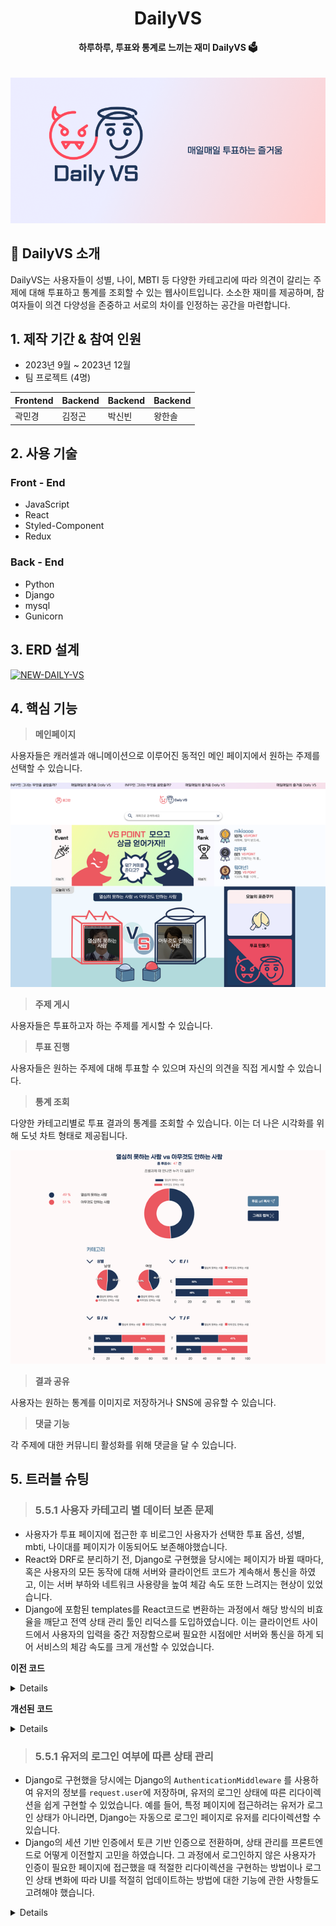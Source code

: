 <div align="center">
  <h1>DailyVS <a href="https://daily-vs.com/" target="_blank"></a></h1>
  <strong>하루하루, 투표와 통계로 느끼는 재미 DailyVS 🗳️</strong>
</div>
<br><br>


<div align="center">
  <img src="./docs/images/Start.png" alt="start">
</div>

</div>

## 📝 DailyVS 소개

DailyVS는 사용자들이 성별, 나이, MBTI 등 다양한 카테고리에 따라 의견이 갈리는 주제에 대해 투표하고 통계를 조회할 수 있는 웹사이트입니다. 소소한 재미를 제공하며, 참여자들이 의견 다양성을 존중하고 서로의 차이를 인정하는 공간을 마련합니다.

## 1. 제작 기간 & 참여 인원

- 2023년 9월 ~ 2023년 12월
- 팀 프로젝트 (4명)

| Frontend | Backend | Backend | Backend |
| -------- | ------- | ------- | ------- |
| 곽민경   | 김정곤  | 박신빈  | 왕한솔  |

## 2. 사용 기술

### Front - End

- JavaScript
- React
- Styled-Component
- Redux

### Back - End

- Python
- Django
- mysql
- Gunicorn

## 3. ERD 설계

<a href="https://ibb.co/qWL2MKb"><img src="https://i.ibb.co/8dnQDqF/NEW-DAILY-VS.png" alt="NEW-DAILY-VS" border="0"></a>

## 4. 핵심 기능

> **메인페이지**

사용자들은 캐러셀과 애니메이션으로 이루어진 동적인 메인 페이지에서 원하는 주제를 선택할 수 있습니다.

![main](./docs/images/main.png)

> **주제 게시**

사용자들은 투표하고자 하는 주제를 게시할 수 있습니다.

> **투표 진행**

사용자들은 원하는 주제에 대해 투표할 수 있으며 자신의 의견을 직접 게시할 수 있습니다.

> **통계 조회**

다양한 카테고리별로 투표 결과의 통계를 조회할 수 있습니다. 이는 더 나은 시각화를 위해 도넛 차트 형태로 제공됩니다.

![chart](./docs/images/chart.png)

> **결과 공유**

사용자는 원하는 통계를 이미지로 저장하거나 SNS에 공유할 수 있습니다.

> **댓글 기능**

각 주제에 대한 커뮤니티 활성화를 위해 댓글을 달 수 있습니다.

</div>

## 5. 트러블 슈팅

> ### 5.5.1 **사용자 카테고리 별 데이터 보존 문제**

- 사용자가 투표 페이지에 접근한 후 비로그인 사용자가 선택한 투표 옵션, 성별, mbti, 나이대를 페이지가 이동되어도 보존해야했습니다.
- React와 DRF로 분리하기 전, Django로 구현했을 당시에는 페이지가 바뀔 때마다, 혹은 사용자의 모든 동작에 대해 서버와 클라이언트 코드가 계속해서 통신을 하였고, 이는 서버 부하와 네트워크 사용량을 높여 체감 속도 또한 느려지는 현상이 있었습니다.
- Django에 포함된 templates를 React코드로 변환하는 과정에서 해당 방식의 비효율을 깨닫고 전역 상태 관리 툴인 리덕스를 도입하였습니다. 이는 클라이언트 사이드에서 사용자의 입력을 중간 저장함으로써 필요한 시점에만 서버와 통신을 하게 되어 서비스의 체감 속도를 크게 개선할 수 있었습니다.

**이전 코드**

<details>
  
```
  {% extends 'base_generic.html' %}
  {% load static %}
  
  {% block content %}
  
  <div class="vote-container">
      <h2>당신의 성별은?</h2>
      <form action="{% url 'vote:submit_vote' %}" method="post">
          {% csrf_token %}
          {% for choice in choices %}
          <label>
              <input type="radio" name="gender" value="{{ choice.id }}">
              {{ choice.description }}
          </label><br>
          {% endfor %}
          <input type="submit" value="투표하기">
      </form>
  </div>
  {% endblock %}

```

기존 Django의 `views.py` 파일에서는 페이지가 바뀔 때마다 사용자의 요청을 처리하고 데이터베이스와의 상호작용을 관리합니다.

```
def submit_vote(request):
    if request.method == "POST":
        choice_id = request.POST.get('gender')
        if not choice_id:
            messages.error(request, "선택을 하지 않았습니다.")
            return redirect('vote:vote_form')

        choice = Choice.objects.get(id=choice_id)
        Vote.objects.create(choice=choice)
        messages.success(request, "투표가 성공적으로 완료되었습니다!")
        return redirect('vote:vote_results')
    else:
        choices = Choice.objects.all()
        return render(request, 'vote/detail.html', {'choices': choices})
```

</details>

**개선된 코드**

<details>
액션 생성자 (Action Creators)

리덕스에서 사용자의 투표 선택, 성별, MBTI, 나이대를 저장하는 액션 생성자입니다.

```
export const setChoice = choice => {
  return {
    type: 'SET_CHOICE',
    payload: choice,
  };
};

export const setMBTI = mbti => {
  return {
    type: 'SET_MBTI',
    payload: mbti,
  };
};
```

**리듀서 (Reducer)**

액션 타입에 따라 상태를 어떻게 업데이트할지 결정하는 리듀서입니다.

```
const genderReducer = (state = initialGenderState, action) => {
  switch (action.type) {
    case 'SET_GENDER':
      return { ...state, selectedGender: action.payload };
    default:
      return state;
  }
};

const mbtiReducer = (state = initialMBTIState, action) => {
  switch (action.type) {
    case 'SET_MBTI':
      return { ...state, selectedMBTI: action.payload };
    default:
      return state;
  }
};

```

**스토어 구성 (Store Configuration)**

리덕스 스토어를 생성하고 미들웨어를 적용하여 비동기 처리와 디버깅 도구를 통합합니다.

```
const initialState = {};
const middleware = [thunk];

const store = createStore(
  rootReducer,
  initialState,
  composeWithDevTools(applyMiddleware(...middleware)),
);
```

</details>

> ### 5.5.1 **유저의 로그인 여부에 따른 상태 관리**

- Django로 구현했을 당시에는 Django의 `AuthenticationMiddleware` 를 사용하여 유저의 정보를 `request.user`에 저장하며, 유저의 로그인 상태에 따른 리다이렉션을 쉽게 구현할 수 있었습니다. 예를 들어, 특정 페이지에 접근하려는 유저가 로그인 상태가 아니라면, Django는 자동으로 로그인 페이지로 유저를 리다이렉션할 수 있습니다.
- Django의 세션 기반 인증에서 토큰 기반 인증으로 전환하며, 상태 관리를 프론트엔드로 어떻게 이전할지 고민을 하였습니다. 그 과정에서 로그인하지 않은 사용자가 인증이 필요한 페이지에 접근했을 때 적절한 리다이렉션을 구현하는 방법이나 로그인 상태 변화에 따라 UI를 적절히 업데이트하는 방법에 대한 기능에 관한 사항들도 고려해야 했습니다.

<details>

- **Redux 상태 설계**:

  - `auth` 리듀서를 생성하여 `isLoggedIn`, `user`, `token` 등의 상태를 관리하였습니다.
  - 액션 생성자와 리듀서를 정의하여 로그인, 로그아웃, 토큰 갱신 등의 상태 변경을 처리하였습니다.

- **라우팅 및 리다이렉션 로직 구현**: - 리덕스에 저장된 로그인 상태(`isAuthenticated`)에 따라 라우트의 행동을 달리 지정합니다. 예를 들어, 로그인이 필요한 페이지(예: `/create`, `/my-page`, `/my-page/fix`)에 대해 로그인 상태가 아니면 메인 페이지로 리디렉션하도록 설정하고 있습니다.

```
  <Routes>
  {isAuthenticated ? (
    <Route path="/create" element={<Create />} />
  ) : (
    <Route path="/create" element={<Navigate to="/" replace />} />
  )}
  </Routes>
```


- **토큰 관리**:
    - 로그인 성공 시 토큰을 localStorage와 쿠키에 저장하고,
    - API 호출 시, 저장된 토큰을 `Authorization` 헤더에 포함하여 백엔드에 전송하는 방식을 차용하였습니다.

- **사용자 인터페이스 반응성**:
    - 로그인/로그아웃 시 UI가 동적으로 반응하도록 리액트 컴포넌트를 조정하고
    - 로그인 상태에 따라 네비게이션 바의 표시 항목 변경하는 등의 작업을 통해 UX를 향상시켰습니다.

</details>
